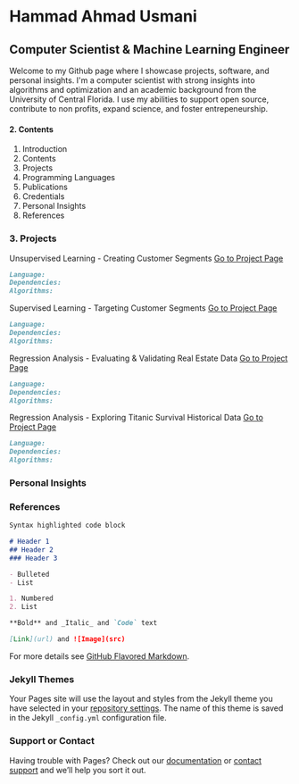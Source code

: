 # Hammad Ahmad Usmani
## Computer Scientist & Machine Learning Engineer

Welcome to my Github page where I showcase projects, software, and personal insights. I'm a computer scientist with strong insights into algorithms and optimization and an academic background from the University of Central Florida. I use my abilities to support open source, contribute to non profits, expand science, and foster entrepeneurship. 

#### 2. Contents

1. Introduction
2. Contents
3. Projects
4. Programming Languages
5. Publications
6. Credentials
7. Personal Insights
8. References

### 3. Projects

Unsupervised Learning - Creating Customer Segments
[Go to Project Page](https://hammad93.github.io/unsupervisedlearning)
```markdown
Language: 
Dependencies:
Algorithms:
```

Supervised Learning - Targeting Customer Segments
[Go to Project Page](https://hammad93.github.io/supervisedlearning)
```markdown
Language: 
Dependencies:
Algorithms:
```

Regression Analysis - Evaluating & Validating Real Estate Data
[Go to Project Page](https://hammad93.github.io/bostonhousing)
```markdown
Language: 
Dependencies:
Algorithms:
```

Regression Analysis - Exploring Titanic Survival Historical Data
[Go to Project Page](https://hammad93.github.io/titanic)
```markdown
Language: 
Dependencies:
Algorithms:
```

### Personal Insights


### References
```markdown
Syntax highlighted code block

# Header 1
## Header 2
### Header 3

- Bulleted
- List

1. Numbered
2. List

**Bold** and _Italic_ and `Code` text

[Link](url) and ![Image](src)
```

For more details see [GitHub Flavored Markdown](https://guides.github.com/features/mastering-markdown/).

### Jekyll Themes

Your Pages site will use the layout and styles from the Jekyll theme you have selected in your [repository settings](https://github.com/hammad93/hammad93.github.io/settings). The name of this theme is saved in the Jekyll `_config.yml` configuration file.

### Support or Contact

Having trouble with Pages? Check out our [documentation](https://help.github.com/categories/github-pages-basics/) or [contact support](https://github.com/contact) and we’ll help you sort it out.
